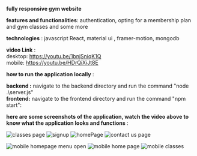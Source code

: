 

**fully responsive gym website**

**features and functionalities**: 
authentication, opting for a membership plan and gym classes  and some more 


**technologies** : 
javascript React, material ui , framer-motion, mongodb

**video Link** : <br/>
desktop: https://youtu.be/1bnjSniqK1Q <br/>
mobile: https://youtu.be/HDrQiXiJt8E 

**how to run the application locally** :<br/>

**backend :** navigate to the backend directory and run the command "node .\server.js" <br/>
**frontend:** navigate to the frontend directory and run the command "npm start":<br/>

**here are some screenshots of the application, watch the video above to know what the application looks and functions** :

![classes page](https://github.com/aftabsaeedi2015/web-gym/assets/98703410/95bb59dd-d016-4eaf-abac-9eb4bfc750fd)
![signup](https://github.com/aftabsaeedi2015/web-gym/assets/98703410/afb6fa4e-ad0e-4c7c-ba98-1861ab1b143e)
![homePage](https://github.com/aftabsaeedi2015/web-gym/assets/98703410/04976b91-155e-4a9c-ba81-0354fb4d4710)
![contact us page](https://github.com/aftabsaeedi2015/web-gym/assets/98703410/1dfadd90-db4f-4eef-9593-b46583ef7f9b)

![mobile homepage menu open](https://github.com/aftabsaeedi2015/web-gym/assets/98703410/b09e7b48-4b76-42ff-8034-7b428af596d3)
![mobile home page](https://github.com/aftabsaeedi2015/web-gym/assets/98703410/a629e7f0-7390-4520-b425-b5a0f11801cc)
![mobile classes](https://github.com/aftabsaeedi2015/web-gym/assets/98703410/f571899b-8290-418e-b27e-8e4eb3f987c7)
